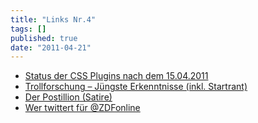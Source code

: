 ```yaml
---
title: "Links Nr.4"
tags: []
published: true
date: "2011-04-21"
---
```


- [Status der CSS Plugins nach dem 15.04.2011](http://sourceserver.info/board102-main/board5-dedicated-server/board28-news/4404-status-der-plugins-nach-dem-15-04-2011/)
- [Trollforschung – Jüngste Erkenntnisse (inkl. Startrant)](http://saschalobo.com/2011/04/16/vortrag-auf-der-republica-trollforschung-%E2%80%93%C2%A0jungste-erkenntnisse-inkl-startrant/)
- [Der Postillion (Satire)](http://www.der-postillon.com/)
- [Wer twittert für @ZDFonline](http://gutjahr.biz/blog/2011/04/zdf-twitter/)

